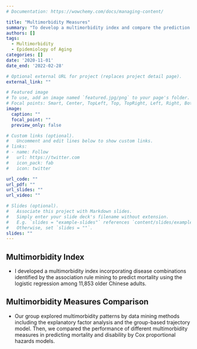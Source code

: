 ```yaml
---
# Documentation: https://wowchemy.com/docs/managing-content/

title: "Multimorbidity Measures"
summary: "To develop a multimorbidity index and compare the prediction perfermence across different multimorbidity measures."
authors: []
tags:
  - Multimorbidity
  - Epidemiology of Aging
categories: []
date: '2020-11-01'
date_end: '2022-02-28'

# Optional external URL for project (replaces project detail page).
external_link: ""

# Featured image
# To use, add an image named `featured.jpg/png` to your page's folder.
# Focal points: Smart, Center, TopLeft, Top, TopRight, Left, Right, BottomLeft, Bottom, BottomRight.
image:
  caption: ""
  focal_point: ""
  preview_only: false

# Custom links (optional).
#   Uncomment and edit lines below to show custom links.
# links:
# - name: Follow
#   url: https://twitter.com
#   icon_pack: fab
#   icon: twitter

url_code: ""
url_pdf: ""
url_slides: ""
url_video: ""

# Slides (optional).
#   Associate this project with Markdown slides.
#   Simply enter your slide deck's filename without extension.
#   E.g. `slides = "example-slides"` references `content/slides/example-slides.md`.
#   Otherwise, set `slides = ""`.
slides: ""
---
```

**Multimorbidity Index**
-----------------
* I developed a multimorbidity index incorporating disease combinations identified by the association rule mining to predict mortality using the logistic regression among 11,853 older Chinese adults.  

**Multimorbidity Measures Comparison**
-----------------
* Our group explored multimorbidity patterns by data mining methods including the explanatory factor analysis and the group-based trajectory model. Then, we compared the performance of different multimorbidity measures in predicting mortality and disability by Cox proportional hazards models.
